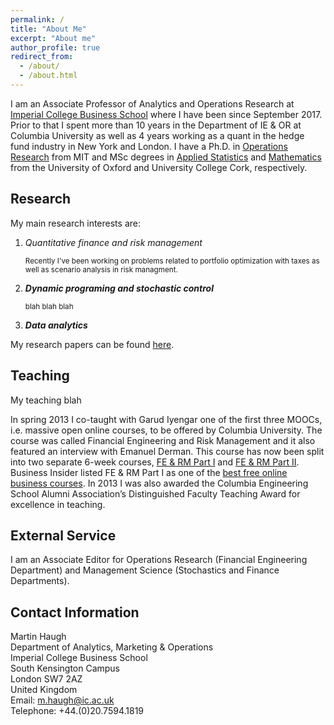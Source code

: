 ```yaml
---
permalink: /
title: "About Me"
excerpt: "About me"
author_profile: true
redirect_from: 
  - /about/
  - /about.html
---
```


I am an Associate Professor of Analytics and Operations Research at [Imperial College Business School](https://www.imperial.ac.uk/business-school/) where I have been since September 2017. Prior to that I spent more than 10 years in the Department of IE & OR at Columbia University as well as 4 years working as a quant  in the hedge fund industry in New York and London. I have a Ph.D. in [Operations Research](http://orc.mit.edu/) from MIT and MSc degrees in [Applied Statistics](https://www.stats.ox.ac.uk/) and [Mathematics](https://www.ucc.ie/en/matsci/) from the University of Oxford and University College Cork, respectively.

## Research
My main research interests are: 

1. _Quantitative finance and risk management_ 

   <sub>Recently I've been working on problems related to portfolio optimization with taxes as well as scenario analysis in risk managment.</sub>  
2. **_Dynamic programing and stochastic control_** 

   <sup> blah blah blah </sup>
3. **_Data analytics_**

My research papers can be found [here](/publications).

## Teaching
My teaching blah

In spring 2013 I co-taught with Garud Iyengar one of the first three MOOCs, i.e. massive open online courses, to be offered by Columbia University. The course was called Financial Engineering and Risk Management and it also featured an interview with Emanuel Derman. This course has now been split into two separate 6-week courses, [FE & RM Part I](https://www.coursera.org/course/fe1) and [FE & RM Part II](https://www.coursera.org/course/fe2). Business Insider listed FE & RM Part I as one of the [best free online business courses](http://www.businessinsider.com/best-free-online-business-courses-2013-10?op=1). In 2013 I was also awarded the Columbia Engineering School Alumni Association’s Distinguished Faculty Teaching Award for excellence in teaching.

## External Service
I am an Associate Editor for Operations Research (Financial Engineering Department) and Management Science (Stochastics and Finance Departments).

## Contact Information
Martin Haugh  
Department of Analytics, Marketing & Operations  
Imperial College Business School  
South Kensington Campus   
London SW7 2AZ  
United Kingdom          
Email: m.haugh@ic.ac.uk  
Telephone: +44.(0)20.7594.1819  
